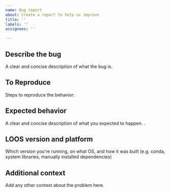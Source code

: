 ```yaml
---
name: Bug report
about: Create a report to help us improve
title: ''
labels: ''
assignees: ''

---
```


## Describe the bug
A clear and concise description of what the bug is.

## To Reproduce
Steps to reproduce the behavior:

## Expected behavior
A clear and concise description of what you expected to happen.
.

## LOOS version and platform
Which version you're running, on what OS, and how it was built (e.g. conda, system libraries, manually installed dependencies)

## Additional context
Add any other context about the problem here.
